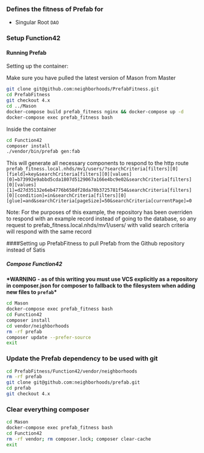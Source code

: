 ### Defines the fitness of Prefab for
* Singular Root `DAO`

### Setup Function42

#### Running Prefab 
Setting up the container:

Make sure you have pulled the latest version of Mason from Master
``` bash
git clone git@github.com:neighborhoods/PrefabFitness.git
cd PrefabFitness
git checkout 4.x
cd ../Mason
docker-compose build prefab_fitness nginx && docker-compose up -d
docker-compose exec prefab_fitness bash
```

Inside the container
```bash
cd Function42
composer install
./vendor/bin/prefab gen:fab
```

This will generate all necessary components to respond to the http route
`prefab_fitness.local.nhds/mv1/users/?searchCriteria[filters][0][field]=key&searchCriteria[filters][0][values][0]=b73992e9abbd5cda1807d5129067a166e4bc9e02&searchCriteria[filters][0][values][1]=d27d35132e6eb4776b658df28da70b3725781f54&searchCriteria[filters][0][condition]=in&searchCriteria[filters][0][glue]=and&searchCriteria[pageSize]=50&searchCriteria[currentPage]=0`

Note: For the purposes of this example, the repository has been overriden to respond with an example record instead of going to the database, so any request to prefab_fitness.local.nhds/mv1/users/ with valid search criteria will respond with the same record

####Setting up PrefabFitness to pull Prefab from the Github repository instead of Satis
##### Compose Function42
**\*WARNING - as of this writing you must use VCS explicitly as a repository in composer.json for composer to fallback to the filesystem when adding new files to `prefab`\***
```bash
cd Mason
docker-compose exec prefab_fitness bash
cd Function42
composer install
cd vendor/neighborhoods
rm -rf prefab
composer update --prefer-source
exit
```

### Update the Prefab dependency to be used with git

```bash
cd PrefabFitness/Function42/vendor/neighborhoods
rm -rf prefab
git clone git@github.com:neighborhoods/prefab.git
cd prefab
git checkout 4.x
```

### Clear everything composer

```bash
cd Mason
docker-compose exec prefab_fitness bash
cd Function42
rm -rf vendor; rm composer.lock; composer clear-cache
exit
```
